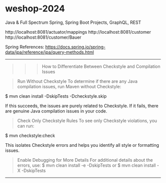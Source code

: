 # weshop-2024
Java &amp; Full Spectrum Spring, Spring Boot Projects, GraphQL, REST

http://localhost:8081/actuator/mappings
http://localhost:8081/customer
http://localhost:8081/customer/Bauer


Spring References:
https://docs.spring.io/spring-data/jpa/reference/jpa/query-methods.html

---------------------------------------
>>> How to Differentiate Between Checkstyle and Compilation Issues

> Run Without Checkstyle To determine if there are any Java compilation issues, run Maven without Checkstyle:

$ mvn clean install -DskipTests -Dcheckstyle.skip

If this succeeds, the issues are purely related to Checkstyle.
If it fails, there are genuine Java compilation issues in your code.

> Check Only Checkstyle Rules To see only Checkstyle violations, you can run:

$ mvn checkstyle:check

This isolates Checkstyle errors and helps you identify all style or formatting issues.

> Enable Debugging for More Details For additional details about the errors, use:
$ mvn clean install -e -DskipTests
or
$ mvn clean install -X -DskipTests
---------------------------------------